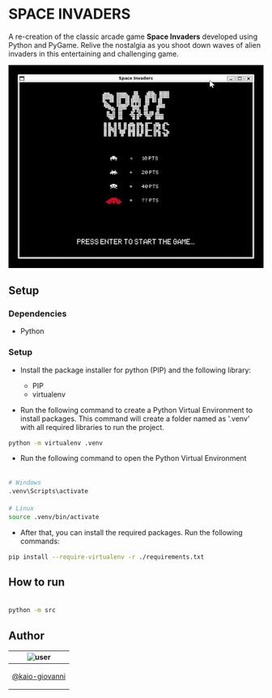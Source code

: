 # SPACE INVADERS

A re-creation of the classic arcade game **Space Invaders** developed using Python and PyGame. Relive the nostalgia as you shoot down waves of alien invaders in this entertaining and challenging game.

  <img src="assets/preview/SpaceInvaders.gif" alt="game preview" />

## Setup

### Dependencies

- Python

### Setup

- Install the package installer for python (PIP) and the following library:

  - PIP
  - virtualenv

- Run the following command to create a Python Virtual Environment to install packages. This command will create
  a folder named as '.venv' with all required libraries to run the project.

```bash
python -m virtualenv .venv
```

- Run the following command to open the Python Virtual Environment

```bash

# Windows
.venv\Scripts\activate

# Linux
source .venv/bin/activate
```

- After that, you can install the required packages. Run the following commands:

```bash
pip install --require-virtualenv -r ./requirements.txt
```

## How to run

```bash

python -m src
```

## Author

| ![user](https://avatars1.githubusercontent.com/u/64810260?v=4&s=150)                    |
| --------------------------------------------------------------------------------------- |
| <p align="center"> <a href="https://github.com/kaio-giovanni"> @kaio-giovanni </a> </p> |

